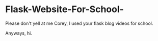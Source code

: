 # Flask-Website-For-School-

Please don't yell at me Corey, I used your flask blog videos for school.

Anyways, hi.

